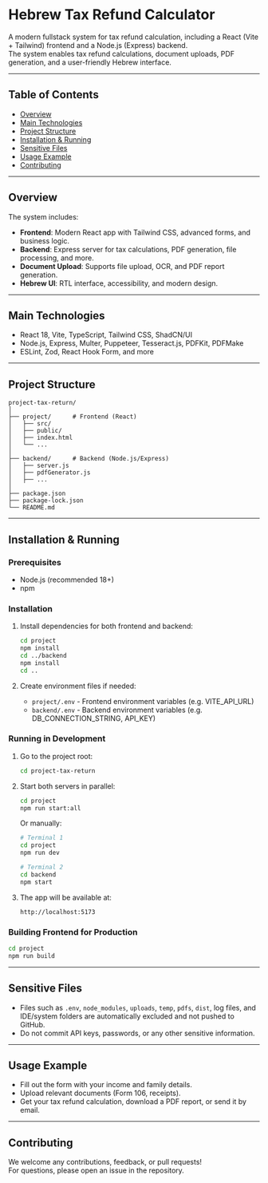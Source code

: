 # Hebrew Tax Refund Calculator

A modern fullstack system for tax refund calculation, including a React (Vite + Tailwind) frontend and a Node.js (Express) backend.  
The system enables tax refund calculations, document uploads, PDF generation, and a user-friendly Hebrew interface.

---

## Table of Contents

- [Overview](#overview)
- [Main Technologies](#main-technologies)
- [Project Structure](#project-structure)
- [Installation & Running](#installation--running)
- [Sensitive Files](#sensitive-files)
- [Usage Example](#usage-example)
- [Contributing](#contributing)

---

## Overview

The system includes:

- **Frontend**: Modern React app with Tailwind CSS, advanced forms, and business logic.
- **Backend**: Express server for tax calculations, PDF generation, file processing, and more.
- **Document Upload**: Supports file upload, OCR, and PDF report generation.
- **Hebrew UI**: RTL interface, accessibility, and modern design.

---

## Main Technologies

- React 18, Vite, TypeScript, Tailwind CSS, ShadCN/UI
- Node.js, Express, Multer, Puppeteer, Tesseract.js, PDFKit, PDFMake
- ESLint, Zod, React Hook Form, and more

---

## Project Structure

```
project-tax-return/
│
├── project/      # Frontend (React)
│   ├── src/
│   ├── public/
│   ├── index.html
│   └── ...
│
├── backend/      # Backend (Node.js/Express)
│   ├── server.js
│   ├── pdfGenerator.js
│   ├── ...
│
├── package.json
├── package-lock.json
└── README.md
```

---

## Installation & Running

### Prerequisites

- Node.js (recommended 18+)
- npm

### Installation

1. Install dependencies for both frontend and backend:

   ```bash
   cd project
   npm install
   cd ../backend
   npm install
   cd ..
   ```

2. Create environment files if needed:
   - `project/.env` - Frontend environment variables (e.g. VITE_API_URL)
   - `backend/.env` - Backend environment variables (e.g. DB_CONNECTION_STRING, API_KEY)

### Running in Development

1. Go to the project root:

   ```bash
   cd project-tax-return
   ```

2. Start both servers in parallel:

   ```bash
   cd project
   npm run start:all
   ```

   Or manually:

   ```bash
   # Terminal 1
   cd project
   npm run dev

   # Terminal 2
   cd backend
   npm start
   ```

3. The app will be available at:
   ```
   http://localhost:5173
   ```

### Building Frontend for Production

```bash
cd project
npm run build
```

---

## Sensitive Files

- Files such as `.env`, `node_modules`, `uploads`, `temp`, `pdfs`, `dist`, log files, and IDE/system folders are automatically excluded and not pushed to GitHub.
- Do not commit API keys, passwords, or any other sensitive information.

---

## Usage Example

- Fill out the form with your income and family details.
- Upload relevant documents (Form 106, receipts).
- Get your tax refund calculation, download a PDF report, or send it by email.

---

## Contributing

We welcome any contributions, feedback, or pull requests!  
For questions, please open an issue in the repository.
